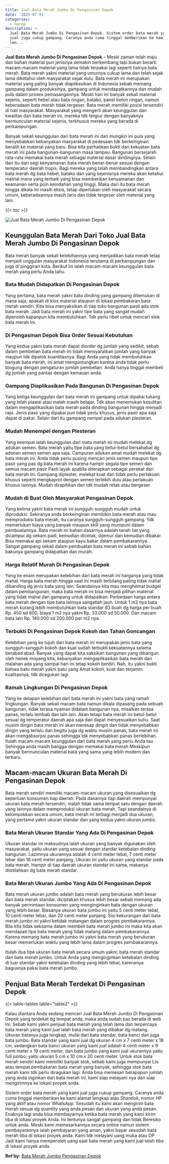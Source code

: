 ```yaml
---
title: Jual Bata Merah Jumbo Di Pengasinan Depok
date: '2025-07-01'
categories:
  - harga
description: >-
  Jual Bata Merah Jumbo Di Pengasinan Depok. Sistem order bata merah yang kami
  jual juga cukup gampang. Caranya anda cuma tinggal memberikan ke kami alamat
  len...
---
```


**Jual Bata Merah Jumbo Di Pengasinan Depok** – Meski zaman telah maju dan bahan material pun jenisnya semakin berkembang tapi bukan berarti macam-macam material yang lama tidak terpakai lagi seperti halnya bata merah. Bata merah yakni material yang umurnya cukup lama dan telah sejak lama diketahui oleh masyarakat sejak dulu. Bata merah ini merupakan material yang paling banyak diaplikasikan di Indonesia sebab memang gampang dalam produksinya, gampang untuk mendapatkannya dan mudah pula dalam proses pemasangannya. Meski hari ini banyak sekali material sejenis, seperti hebel atau bata ringan, batako, panel beton ringan, namun keberadaan bata merah tidak tergeser. Bata merah memiliki posisi tersendiri di hati masyarakat. Masyarakat yang mengerti akan keunggulan dan kwalitas dari bata merah ini, mereka tdk tergiur dengan banyaknya bermunculan material sejenis, terkhusus mereka yang berada di perkampungan.

Banyak sekali keunggulan dari bata merah ini dan mungkin ini pula yang menyebabkan kebanyakan masyarakat di pedesaan tdk berkeinginan beralih ke material yang baru. Bisa kita perhatikan bukti dari kekuatan bata merah ini pada bangunan-bangunan masa lampau. Bangunan bersejarah rata-rata memakai bata merah sebagai material dasar dindingnya. Selain dari itu dari segi kenyamanan bata merah benar-benar sesuai dengan temperatur daerah tropis. Bagi mereka yang telah membandingkan antara bata merah dg bata hebel, batako dan yang sejenisnya mereka akan ketahui matrial mana yang terbaik yang bisa memberikan kenyamanan dan keamanan serta poin keindahan yang tinggi. Maka dari itu bata merah hingga dikala ini masih eksis, tetap diperlukan oleh masyarakat secara umum, keberadaannya masih laris dan tidak tergeser oleh material yang lain.

{{< toc >}}

![Jual Bata Merah Jumbo Di Pengasinan Depok](/images/jual-bata-merah-10.png)

## Keunggulan Bata Merah Dari Toko Jual Bata Merah Jumbo Di Pengasinan Depok

Bata merah banyak sekali kelebihannya yang menjadikan bata merah tetap menjadi unggulan masyarakat Indonesia terutama di perkampungan dan juga di pinggiran kota. Berikut ini ialah macam-macam keunggulan bata merah yang perlu Anda tahu.

### Bata Mudah Didapatkan Di Pengasinan Depok

Yang pertama, bata merah yakni bata dinding yang gampang ditemukan di mana saja, apakah di kios material ataupun di lokasi pembakaran bata merah sendiri. Kita bisa menyaksikan di tiap toko bangunan pasti ada stok bata merah. Jadi bata merah ini yakni tipe bata yang sangat mudah diperoleh kapanpun kita membutuhkan. Tdk perlu ribet untuk mencari stok bata merah ini.

### Di Pengasinan Depok Bisa Order Sesuai Kebutuhan

Yang kedua yakni bata merah dapat diorder dg jumlah yang sedikit, sebab dalam pembelian bata merah ini tidak mensyaratkan jumlah yang banyak maupun tdk dipatok kuantitasnya. Bagi Anda yang tidak membutuhkan banyak bata merah, ini amat menguntungkan karena anda tidak perlu bingung dengan pengaturan jumlah pembelian. Anda hanya tinggal membeli dg jumlah yang pantas dengan kemauan anda.

### Gampang Diaplikasikan Pada Bangunan Di Pengasinan Depok

Yang ketiga keunggulan dari bata merah ini gampang untuk dipakai tukang yang telah piawai atau malah masih belajar. Tdk akan menemukan kesulitan dalam mengaplikasikan bata merah pada dinding bangunan hingga menjadi rapi. Jenis pasir yang dipakai pun tidak perlu khusus, jenis pasir apa saja dapat di pakai. Selain dari itu gampang nempel pada adukan plesteran.

### Mudah Menempel dengan Plesteran

Yang keempat ialah keunggulan dari mata merah ini mudah melekat dg adukan semen. Bata merah yaitu tipe bata yang betul-betul bersahabat dg adonan semen semen apa saja. Campuran adukan amat mudah melekat dg bata merah ini. Anda tidak perlu pusing mencari jenis semen maupun tipe pasir yang pas dg bata merah ini karena hampir segala tipe semen dan semua macam pasir Pasti layak apabila diterapkan sebagai perekat dari bata merah ini. Gampang diplester, melekat kuat dan tidak perlu perlakuan khusus seperti mengkaprot dengan semen terlebih dulu atau perlakuan khusus lainnya. Mudah dirapihkan dan tdk mudah retak atau bergeser.

### Mudah di Buat Oleh Masyarakat Pengasinan Depok

Yang kelima yakni bata merah ini sungguh-sungguh mudah untuk diproduksi. Sekiranya anda berkeinginan membikin bata merah atau mau memproduksi bata merah, itu caranya sungguh-sungguh gampang. Tdk memerlukan biaya yang banyak maupun skill yang mumpuni dalam pembuatannya. Bata merah ini bahan dasarnya adalah tanah liat yang dicampur dg sekam padi, kemudian dicetak, dijemur dan kemudian dibakar. Bisa memakai api sekam ataupun kayu bakar dalam pembakarannya. Sangat gampang sekali dalam pembuatan bata merah ini sebab bahan bakunya gampang didapatkan dan murah.

### Harga Relatif Murah Di Pengasinan Depok

Yang ke enam merupakan kelebihan dari bata merah ini harganya yang tidak mahal. Harga bata merah hingga saat ini masih terbilang paling tidak mahal dibanding dg jenis bata yang lain. Seandainya kita mau menghemat budget dalam pembangunan, maka bata merah ini bisa menjadi pilihan material yang tidak mahal dan gampang untuk didapatkan. Perbedaan harga antara bata merah dengan tipe bata lainnya sangatlah jauh. Untuk 1 m2 nya bata merah kurang lebih membutuhkan bata standar 83 buah dg harga per buah Rp. 450 sd 600, biaya 1 m2 nya yakni Rp. 33.000 sd 50.000. Dan macam bata lain Rp. 140.000 sd 200.000 per m2 nya.

### Terbukti Di Pengasinan Depok Kokoh dan Tahan Goncangan

Kelebihan yang ke tujuh dari bata merah ini merupakan jenis bata yang sungguh-sungguh kokoh dan kuat sudah terbukti kekuatannya selama berabad abad. Banyak yang dapat kita saksikan bangunan yang dibangun oleh nenek moyang kita, kebanyakan mengaplikasikan bata merah dan malahan ada yang sampai hari ini tetap kokoh berdiri. Nah, itu yakni bukti bahwa batu merah yakni batu yang Amat kokoh, kuat dan terjamin kualitasnya, tdk diragukan lagi.

### Ramah Lingkungan Di Pengasinan Depok

Yang ke delapan kelebihan dari bata merah ini yakni bata yang ramah lingkungan. Banyak sekali macam bata namun dikala dipasang pada sebuah bangunan, tidak terasa nyaman didalam bangunan nya, misalkan terasa panas, terlalu lembab dan lain lain. Akan tetapi bata merah ini betul-betul sesuai dg temperatur daerah apa saja dan dapat menyesuaikan suhu. Saat musim dingin bata merah ini akan meresap dingin dan tidak menyebabkan dingin yang terlalu dan begitu juga dg waktu musim panas, bata merah ini akan mengabsorpsi panas sehingga tdk menyebabkan panas berlebihan. Itulah macam-macam keunggulan dari bata merah yang perlu Anda tau Sehingga anda masih bangga dengan memakai bata merah Meskipun banyak bermunculan material bata yang sama yang lebih modern dan terbaru.

## Macam-macam Ukuran Bata Merah Di Pengasinan Depok

Bata merah sendiri memiliki macam-macam ukuran yang disesuaikan dg keperluan konsumen tiap daerah. Pada dasarnya tiap daerah mempunyai ukuran bata merah tersendiri, malah tidak sama tempat satu dengan daerah yang lainnya dalam memproduksi ukuran bata merah. Tapi seandainya di kelompokkan secara umum, bata merah ini terbagi menjadi dua ukuran; yang pertama yakni ukuran standar dan yang kedua yakni ukuran jumbo.

### Bata Merah Ukuran Standar Yang Ada Di Pengasinan Depok

Ukuran standar ini maksudnya ialah ukuran yang banyak digunakan oleh masyarakat, yaitu ukuran yang sesuai dengan standar ketebalan dinding bangunan. Lazimnya ukurannya adalah 4 centi meter tebal, 7 centi meter lebar dan 18 centi meter panjang. Ukuran ini yaitu ukuran yang standar pada bata merah. Hampir di tiap daerah ukuran standar ini sama, makanya diistilahkan dg bata merah standar.

### Bata Merah Ukuran Jumbo Yang Ada Di Pengasinan Depok

Bata merah ukuran jumbo adalah bata merah yang berukuran lebih besar dari bata merah standar. diciptakan khusus lebih besar sebab memang ada banyak permintaan konsumen yang menginginkan bata dengan ukuran yang lebih besar. Biasanya ukuran bata jumbo ini yaitu 5 centi meter tebal, 10 centi meter lebar, dan 20 centi meter panjang. Sisi kekurangan dari bata merah jumbo ini yakni ketidak matangan dalam progres pembakarannya. Bila kita tidak seksama dalam membeli bata merah jumbo ini maka kita akan mendapati tipe bata merah yang tidak matang dalam pembakarannya. Karena memang bata merah jumbo ini yakni bata merah yang berukuran besar memerlukan waktu yang lebih lama dalam progres pembakarannya.

Itulah dua tipe ukuran bata merah secara umum yakni; bata merah standar dan bata merah jumbo. Untuk Anda yang menginginkan ketebalan dinding di luar standar yakni ketebalan dinding yang lebih tebal, karenanya bagusnya pakai bata merah jumbo.

## Penjual Bata Merah Terdekat Di Pengasinan Depok

{{< table-tables table="table2" >}}

Kalau diantara Anda sedang mencari Jual Bata Merah Jumbo Di Pengasinan Depok yang terdekat dg tempat anda, maka anda sudah pas berada di web ini. Sebab kami yakni penjual bata merah yang telah lama dan terpercaya bata merah yang kami jual ialah bata merah yang dibakar dg matang. Ukuran batanya juga lengkap, mulai dari bata standar, bata banci dan juga bata jumbo. Bata standar yang kami jual dg ukuran 4 cm x 7 centi meter x 18 cm, sedangkan bata banci ukuran yang kami jual adalah 4 centi meter x 9 centi meter x 19 centi meter, dan bata jumbo yang kami jual ukurannya yaitu full jumbo; yaitu ukuran 5 cm x 10 cm x 20 centi meter. Untuk stok bata merah sendiri kami memiliki banyak stok, sebab kami juga mempunyai Lio atau tempat pembakaran bata merah yang banyak, sehingga stok bata merah kami tdk perlu diragukan lagi. Anda bisa memesan berapapun jumlah yang anda inginkan dari bata merah ini, kami siap melayani nya dan siap mengirimnya ke lokasi proyek anda.

Sistem order bata merah yang kami jual juga cukup gampang. Caranya anda cuma tinggal memberikan ke kami alamat lengkap atau Sharelok, nomor HP yang aktif atau nomor WhatsApp. Sesudah itu kami akan mengirim bata merah sesuai dg quantity yang anda pesan dan ukuran yang anda pesan. Enaknya lagi anda bisa membayarnya ketika bata merah yang kami kirim tiba di lokasi proyek Anda. Ini tentunya sangat gampang dan tidak Beresiko untuk anda. Meski kami memasarkannya secara online namun sistem pembayarannya ialah pembayaran yang aman, yakni bayar sesudah bata merah tiba di lokasi proyek anda. Kami tdk melayani uang muka atau DP Jadi kami hanya memperoleh uang saat bata merah yang kami jual telah tiba di lokasi proyek anda.

**Ref by:** [Bata Merah Jumbo Pengasinan Depok](https://id.wikipedia.org/wiki/Bata)
